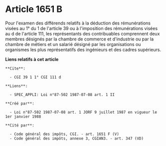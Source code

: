 # Article 1651 B

Pour l'examen des différends relatifs à la déduction des rémunérations visées au 1° du 1 de l'article 39 ou à l'imposition
des rémunérations visées au d de l'article 111, les représentants des contribuables comprennent deux membres désignés par la
chambre de commerce et d'industrie ou par la chambre de métiers et un salarié désigné par les organisations ou organismes les
plus représentatifs des ingénieurs et des cadres supérieurs.

**Liens relatifs à cet article**

	**Cite**:

	  - CGI 39 1 1° CGI 111 d

	**Liens**:

	  - SPEC_APPLI: Loi n°87-502 1987-07-08 art. 1 II

	**Créé par**:

	  - Loi n°87-502 1987-07-08 art. 1 JORF 9 juillet 1987 en vigueur le 1er janvier 1988

	**Cité par**:

	  - Code général des impôts, CGI. - art. 1651 F (V)
	  - Code général des impôts, annexe 3, CGIAN3. - art. 347 (VD)
